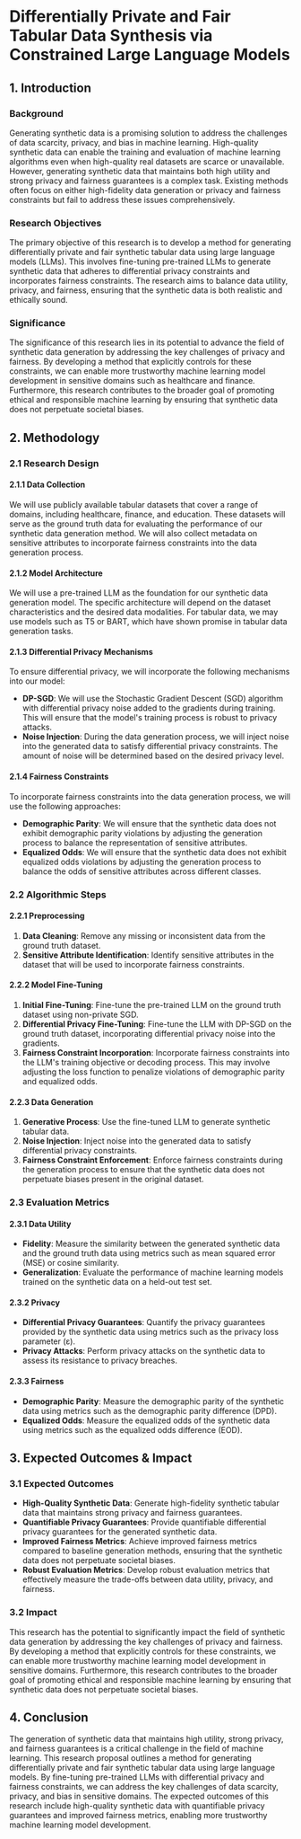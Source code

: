 # Differentially Private and Fair Tabular Data Synthesis via Constrained Large Language Models

## 1. Introduction

### Background
Generating synthetic data is a promising solution to address the challenges of data scarcity, privacy, and bias in machine learning. High-quality synthetic data can enable the training and evaluation of machine learning algorithms even when high-quality real datasets are scarce or unavailable. However, generating synthetic data that maintains both high utility and strong privacy and fairness guarantees is a complex task. Existing methods often focus on either high-fidelity data generation or privacy and fairness constraints but fail to address these issues comprehensively.

### Research Objectives
The primary objective of this research is to develop a method for generating differentially private and fair synthetic tabular data using large language models (LLMs). This involves fine-tuning pre-trained LLMs to generate synthetic data that adheres to differential privacy constraints and incorporates fairness constraints. The research aims to balance data utility, privacy, and fairness, ensuring that the synthetic data is both realistic and ethically sound.

### Significance
The significance of this research lies in its potential to advance the field of synthetic data generation by addressing the key challenges of privacy and fairness. By developing a method that explicitly controls for these constraints, we can enable more trustworthy machine learning model development in sensitive domains such as healthcare and finance. Furthermore, this research contributes to the broader goal of promoting ethical and responsible machine learning by ensuring that synthetic data does not perpetuate societal biases.

## 2. Methodology

### 2.1 Research Design

#### 2.1.1 Data Collection
We will use publicly available tabular datasets that cover a range of domains, including healthcare, finance, and education. These datasets will serve as the ground truth data for evaluating the performance of our synthetic data generation method. We will also collect metadata on sensitive attributes to incorporate fairness constraints into the data generation process.

#### 2.1.2 Model Architecture
We will use a pre-trained LLM as the foundation for our synthetic data generation model. The specific architecture will depend on the dataset characteristics and the desired data modalities. For tabular data, we may use models such as T5 or BART, which have shown promise in tabular data generation tasks.

#### 2.1.3 Differential Privacy Mechanisms
To ensure differential privacy, we will incorporate the following mechanisms into our model:

- **DP-SGD**: We will use the Stochastic Gradient Descent (SGD) algorithm with differential privacy noise added to the gradients during training. This will ensure that the model's training process is robust to privacy attacks.
- **Noise Injection**: During the data generation process, we will inject noise into the generated data to satisfy differential privacy constraints. The amount of noise will be determined based on the desired privacy level.

#### 2.1.4 Fairness Constraints
To incorporate fairness constraints into the data generation process, we will use the following approaches:

- **Demographic Parity**: We will ensure that the synthetic data does not exhibit demographic parity violations by adjusting the generation process to balance the representation of sensitive attributes.
- **Equalized Odds**: We will ensure that the synthetic data does not exhibit equalized odds violations by adjusting the generation process to balance the odds of sensitive attributes across different classes.

### 2.2 Algorithmic Steps

#### 2.2.1 Preprocessing
1. **Data Cleaning**: Remove any missing or inconsistent data from the ground truth dataset.
2. **Sensitive Attribute Identification**: Identify sensitive attributes in the dataset that will be used to incorporate fairness constraints.

#### 2.2.2 Model Fine-Tuning
1. **Initial Fine-Tuning**: Fine-tune the pre-trained LLM on the ground truth dataset using non-private SGD.
2. **Differential Privacy Fine-Tuning**: Fine-tune the LLM with DP-SGD on the ground truth dataset, incorporating differential privacy noise into the gradients.
3. **Fairness Constraint Incorporation**: Incorporate fairness constraints into the LLM's training objective or decoding process. This may involve adjusting the loss function to penalize violations of demographic parity and equalized odds.

#### 2.2.3 Data Generation
1. **Generative Process**: Use the fine-tuned LLM to generate synthetic tabular data.
2. **Noise Injection**: Inject noise into the generated data to satisfy differential privacy constraints.
3. **Fairness Constraint Enforcement**: Enforce fairness constraints during the generation process to ensure that the synthetic data does not perpetuate biases present in the original dataset.

### 2.3 Evaluation Metrics

#### 2.3.1 Data Utility
- **Fidelity**: Measure the similarity between the generated synthetic data and the ground truth data using metrics such as mean squared error (MSE) or cosine similarity.
- **Generalization**: Evaluate the performance of machine learning models trained on the synthetic data on a held-out test set.

#### 2.3.2 Privacy
- **Differential Privacy Guarantees**: Quantify the privacy guarantees provided by the synthetic data using metrics such as the privacy loss parameter (ε).
- **Privacy Attacks**: Perform privacy attacks on the synthetic data to assess its resistance to privacy breaches.

#### 2.3.3 Fairness
- **Demographic Parity**: Measure the demographic parity of the synthetic data using metrics such as the demographic parity difference (DPD).
- **Equalized Odds**: Measure the equalized odds of the synthetic data using metrics such as the equalized odds difference (EOD).

## 3. Expected Outcomes & Impact

### 3.1 Expected Outcomes
- **High-Quality Synthetic Data**: Generate high-fidelity synthetic tabular data that maintains strong privacy and fairness guarantees.
- **Quantifiable Privacy Guarantees**: Provide quantifiable differential privacy guarantees for the generated synthetic data.
- **Improved Fairness Metrics**: Achieve improved fairness metrics compared to baseline generation methods, ensuring that the synthetic data does not perpetuate societal biases.
- **Robust Evaluation Metrics**: Develop robust evaluation metrics that effectively measure the trade-offs between data utility, privacy, and fairness.

### 3.2 Impact
This research has the potential to significantly impact the field of synthetic data generation by addressing the key challenges of privacy and fairness. By developing a method that explicitly controls for these constraints, we can enable more trustworthy machine learning model development in sensitive domains. Furthermore, this research contributes to the broader goal of promoting ethical and responsible machine learning by ensuring that synthetic data does not perpetuate societal biases.

## 4. Conclusion

The generation of synthetic data that maintains high utility, strong privacy, and fairness guarantees is a critical challenge in the field of machine learning. This research proposal outlines a method for generating differentially private and fair synthetic tabular data using large language models. By fine-tuning pre-trained LLMs with differential privacy and fairness constraints, we can address the key challenges of data scarcity, privacy, and bias in sensitive domains. The expected outcomes of this research include high-quality synthetic data with quantifiable privacy guarantees and improved fairness metrics, enabling more trustworthy machine learning model development.